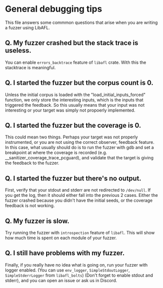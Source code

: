 # General debugging tips
This file answers some commmon questions that arise when you are writing a fuzzer using LibAFL.

## Q. My fuzzer crashed but the stack trace is useless.
You can enable `errors_backtrace` feature of `libafl` crate. With this the stacktrace is meaningful.

## Q. I started the fuzzer but the corpus count is 0.
Unless the initial corpus is loaded with the "load_initial_inputs_forced" function, we only store the interesting inputs, which is the inputs that triggered the feedback. So this usually means that your input was not interesting or your target was simply not propoerly implemented.

## Q. I started the fuzzer but the coverage is 0.
This could mean two things. Perhaps your target was not properly instrumented, or you are not using the correct observer, feedback feature.
In this case, what usually should do is to run the fuzzer with gdb and set a breakpoint at where the coverage is recorded (e.g. __sanitizer_coverage_trace_pcguard), and validate that the target is giving the feedback to the fuzzer.

## Q. I started the fuzzer but there's no output.
First, verify that your stdout and stderr are not redirected to `/dev/null`. If you get the log, then it should either fall into the previous 2 cases. Either the fuzzer crashed because you didn't have the initial seeds, or the coverage feedback is not working.

## Q. My fuzzer is slow.
Try running the fuzzer with `introspection` feature of `libafl`. This will show how much time is spent on each module of your fuzzer.

## Q. I still have problems with my fuzzer.
Finally, if you really have no idea what is going on, run your fuzzer with logger enabled. (You can use `env_logger`, `SimpleStdoutLogger`, `SimpleStderrLogger` from `libafl_bolts`) (Don't forget to enable stdout and stderr), and  you can open an issue or ask us in Discord.